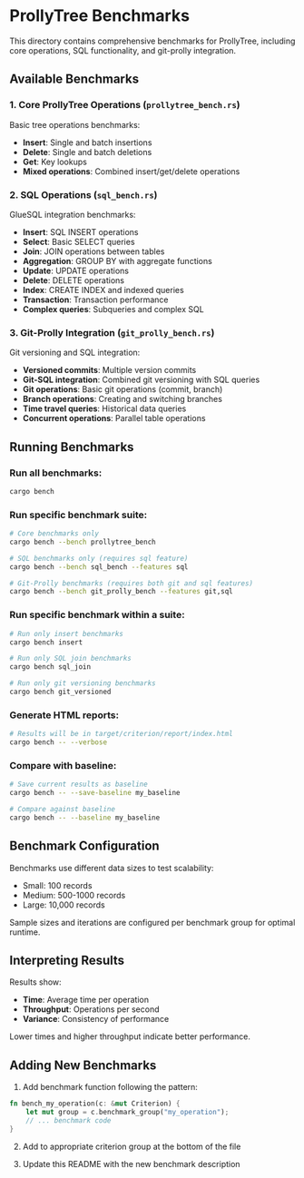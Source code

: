 # ProllyTree Benchmarks

This directory contains comprehensive benchmarks for ProllyTree, including core operations, SQL functionality, and git-prolly integration.

## Available Benchmarks

### 1. Core ProllyTree Operations (`prollytree_bench.rs`)
Basic tree operations benchmarks:
- **Insert**: Single and batch insertions
- **Delete**: Single and batch deletions
- **Get**: Key lookups
- **Mixed operations**: Combined insert/get/delete operations

### 2. SQL Operations (`sql_bench.rs`)
GlueSQL integration benchmarks:
- **Insert**: SQL INSERT operations
- **Select**: Basic SELECT queries
- **Join**: JOIN operations between tables
- **Aggregation**: GROUP BY with aggregate functions
- **Update**: UPDATE operations
- **Delete**: DELETE operations
- **Index**: CREATE INDEX and indexed queries
- **Transaction**: Transaction performance
- **Complex queries**: Subqueries and complex SQL

### 3. Git-Prolly Integration (`git_prolly_bench.rs`)
Git versioning and SQL integration:
- **Versioned commits**: Multiple version commits
- **Git-SQL integration**: Combined git versioning with SQL queries
- **Git operations**: Basic git operations (commit, branch)
- **Branch operations**: Creating and switching branches
- **Time travel queries**: Historical data queries
- **Concurrent operations**: Parallel table operations

## Running Benchmarks

### Run all benchmarks:
```bash
cargo bench
```

### Run specific benchmark suite:
```bash
# Core benchmarks only
cargo bench --bench prollytree_bench

# SQL benchmarks only (requires sql feature)
cargo bench --bench sql_bench --features sql

# Git-Prolly benchmarks (requires both git and sql features)
cargo bench --bench git_prolly_bench --features git,sql
```

### Run specific benchmark within a suite:
```bash
# Run only insert benchmarks
cargo bench insert

# Run only SQL join benchmarks
cargo bench sql_join

# Run only git versioning benchmarks
cargo bench git_versioned
```

### Generate HTML reports:
```bash
# Results will be in target/criterion/report/index.html
cargo bench -- --verbose
```

### Compare with baseline:
```bash
# Save current results as baseline
cargo bench -- --save-baseline my_baseline

# Compare against baseline
cargo bench -- --baseline my_baseline
```

## Benchmark Configuration

Benchmarks use different data sizes to test scalability:
- Small: 100 records
- Medium: 500-1000 records  
- Large: 10,000 records

Sample sizes and iterations are configured per benchmark group for optimal runtime.

## Interpreting Results

Results show:
- **Time**: Average time per operation
- **Throughput**: Operations per second
- **Variance**: Consistency of performance

Lower times and higher throughput indicate better performance.

## Adding New Benchmarks

1. Add benchmark function following the pattern:
```rust
fn bench_my_operation(c: &mut Criterion) {
    let mut group = c.benchmark_group("my_operation");
    // ... benchmark code
}
```

2. Add to appropriate criterion group at the bottom of the file

3. Update this README with the new benchmark description